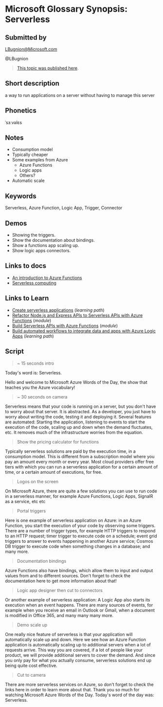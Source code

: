 # Microsoft Glossary Synopsis: Serverless

## Submitted by

LBugnion@Microsoft.com

@LBugnion

> [This topic was published here](http://gslb.ch/gloss-serverless).

## Short description

a way to run applications on a server without having to manage this server

## Phonetics

ˈsɜːvəlɛs

## Notes

- Consumption model
- Typically cheaper
- Some examples from Azure
  - Azure Functions
  - Logic apps
  - Others?
- Automatic scale

## Keywords

Serverless, Azure Function, Logic App, Trigger, Connector

## Demos

- Showing the triggers.
- Show the documentation about bindings.
- Show a functions app scaling up.
- Show logic apps connectors.

## Links to docs

- [An introduction to Azure Functions](https://docs.microsoft.com/azure/azure-functions/functions-overview)
- [Serverless computing](https://azure.microsoft.com/overview/serverless-computing)

## Links to Learn

- [Create serverless applications](https://docs.microsoft.com/learn/paths/create-serverless-applications) (*learning path*)
- [Refactor Node.js and Express APIs to Serverless APIs with Azure Functions](https://docs.microsoft.com/learn/modules/shift-nodejs-express-apis-serverless) (*module*)
- [Build Serverless APIs with Azure Functions](https://docs.microsoft.com/learn/modules/build-api-azure-functions) (*module*)
- [Build automated workflows to integrate data and apps with Azure Logic Apps](https://docs.microsoft.com/learn/paths/build-workflows-with-logic-apps) (*learning path*)

## Script

> ~ 15 seconds intro

Today's word is: Serverless.

Hello and welcome to Microsoft Azure Words of the Day,
the show that teaches you the Azure vocabulary!

> ~ 30 seconds on camera

Serverless means that your code is running on a server, but you don't have to worry about that server. It is abstracted. As a developer, you just have to worry about writing the code, testing it and deploying it. Several features are automated: Starting the application, listening to events to start the execution of the code, scaling up and down when the demand fluctuates, etc. It removes much of the infrastructure worries from the equation.

> Show the pricing calculator for functions

Typically serverless solutions are paid by the execution time, in a consumption model. This is different from a subscription model where you pay an amount every month or every year. Most cloud providers offer free tiers with which you can run a serverless application for a certain amount of time, or a certain amount of executions, for free.

> Logos on the screen

On Microsoft Azure, there are quite a few solutions you can use to run code in a serverless manner, for example Azure Functions, Logic Apps, SignalR as a service, etc etc

> Portal triggers

Here is one example of serverless application on Azure: in an Azure Function, you start the execution of your code by observing some triggers. There are a number of trigger types, for example HTTP triggers to respond to an HTTP request; timer trigger to execute code on a schedule; event grid triggers to answer to events happening in another Azure service; Cosmos DB trigger to execute code when something changes in a database; and many more.

> Documentation bindings

Azure Functions also have bindings, which allow them to input and output values from and to different sources. Don't forget to check the documentation here to get more information about that!

> Logic app designer then cut to connectors

Or another example of serverless application: A Logic App also starts its execution when an event happens. There are many sources of events, for example when you receive an email in Outlook or Gmail, when a document is modified in Office 365, and many many many more.

> Demo scale up

One really nice feature of serverless is that your application will automatically scale up and down. Here we see how an Azure Function application is automatically scaling up to additional servers when a lot of requests arrive. This way you are covered, if a lot of people like your product, we will provide additional servers to cover the demand. And since you only pay for what you actually consume, serverless solutions end up being quite cost effective.

> Cut to camera

There are more serverless services on Azure, so don't forget to check the links here in order to learn more about that. Thank you so much for watching Microsoft Azure Words of the Day. Today's word of the day was: Serverless.
